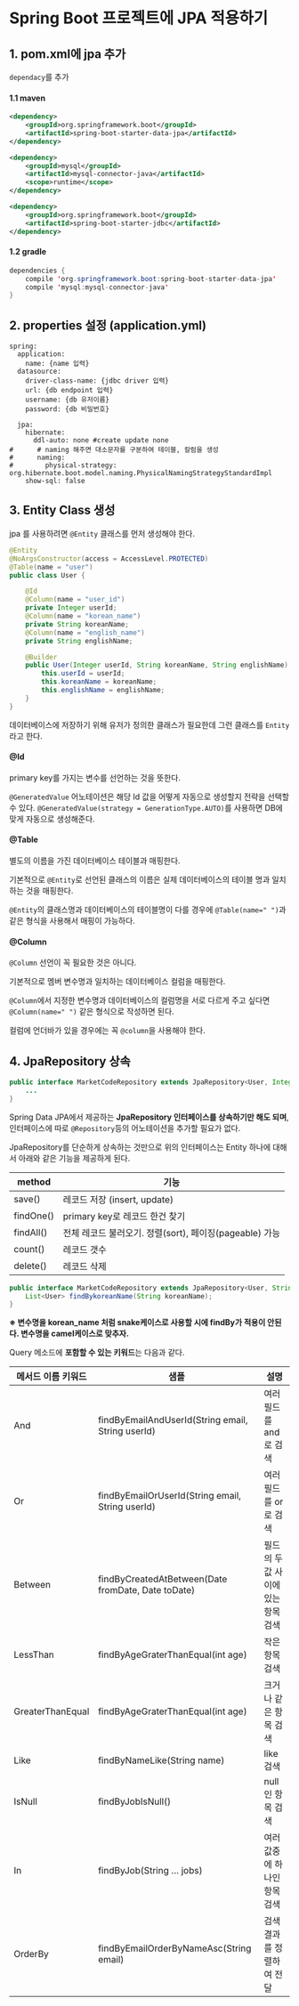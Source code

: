 # Spring Boot 프로젝트에 JPA 적용하기

## 1. pom.xml에 jpa 추가

`dependacy`를 추가

#### 1.1 maven

```xml
<dependency>
	<groupId>org.springframework.boot</groupId>
	<artifactId>spring-boot-starter-data-jpa</artifactId>
</dependency>

<dependency>
	<groupId>mysql</groupId>
	<artifactId>mysql-connector-java</artifactId>
	<scope>runtime</scope>
</dependency>

<dependency>
	<groupId>org.springframework.boot</groupId>
	<artifactId>spring-boot-starter-jdbc</artifactId>
</dependency>
```

#### 1.2 gradle

```java
dependencies {
	compile 'org.springframework.boot:spring-boot-starter-data-jpa'
	compile 'mysql:mysql-connector-java'
}
```



## 2. properties 설정 (application.yml)

```properties
spring:
  application:
    name: {name 입력}
  datasource:
    driver-class-name: {jdbc driver 입력}
    url: {db endpoint 입력}
    username: {db 유저이름}
    password: {db 비밀번호}
    
  jpa:
    hibernate:
      ddl-auto: none #create update none
#      # naming 해주면 대소문자를 구분하여 테이블, 칼럼을 생성
#      naming:
#        physical-strategy: org.hibernate.boot.model.naming.PhysicalNamingStrategyStandardImpl
    show-sql: false
```



## 3. Entity Class 생성

jpa 를 사용하려면 `@Entity` 클래스를 먼저 생성해야 한다.

```java
@Entity
@NoArgsConstructor(access = AccessLevel.PROTECTED)
@Table(name = "user")
public class User {

    @Id
    @Column(name = "user_id")
    private Integer userId;
    @Column(name = "korean_name")
    private String koreanName;
    @Column(name = "english_name")
    private String englishName;

    @Builder
    public User(Integer userId, String koreanName, String englishName) {
        this.userId = userId;
        this.koreanName = koreanName;
        this.englishName = englishName;
    }
}
```

데이터베이스에 저장하기 위해 유저가 정의한 클래스가 필요한데 그런 클래스를 `Entity`라고 한다.



#### **@Id**

primary key를 가지는 변수를 선언하는 것을 뜻한다.

`@GeneratedValue` 어노테이션은 해당 Id 값을 어떻게 자동으로 생성할지 전략을 선택할 수 있다.
`@GeneratedValue(strategy = GenerationType.AUTO)`를 사용하면 DB에 맞게 자동으로 생성해준다.



#### **@Table**

별도의 이름을 가진 데이터베이스 테이블과 매핑한다.

기본적으로 `@Entity`로 선언된 클래스의 이름은 실제 데이터베이스의 테이블 명과 일치하는 것을 매핑한다.

`@Entity`의 클래스명과 데이터베이스의 테이블명이 다를 경우에 `@Table(name=" ")`과 같은 형식을 사용해서 매핑이 가능하다.



#### **@Column**

`@Column` 선언이 꼭 필요한 것은 아니다.

기본적으로 멤버 변수명과 일치하는 데이터베이스 컬럼을 매핑한다.

`@Column`에서 지정한 변수명과 데이터베이스의 컬럼명을 서로 다르게 주고 싶다면 `@Column(name=" ")` 같은 형식으로 작성하면 된다.

컬럼에 언더바가 있을 경우에는 꼭 `@column`을 사용해야 한다.



## 4. JpaRepository 상속

```java
public interface MarketCodeRepository extends JpaRepository<User, Integer> {
	...
}
```

Spring Data JPA에서 제공하는 **JpaRepository 인터페이스를 상속하기만 해도 되며**,
인터페이스에 따로 `@Repository`등의 어노테이션을 추가할 필요가 없다.



JpaRepository를  단순하게 상속하는 것만으로 위의 인터페이스는 Entity 하나에 대해서 아래와 같은 기능을 제공하게 된다.

| **method** | **기능**                                                |
| ---------- | ------------------------------------------------------- |
| save()     | 레코드 저장 (insert, update)                            |
| findOne()  | primary key로 레코드 한건 찾기                          |
| findAll()  | 전체 레코드 불러오기. 정렬(sort), 페이징(pageable) 가능 |
| count()    | 레코드 갯수                                             |
| delete()   | 레코드 삭제                                             |

 

```java
public interface MarketCodeRepository extends JpaRepository<User, String> {
	List<User> findBykoreanName(String koreanName);
}
```

**※ 변수명을 korean_name 처럼 snake케이스로 사용할 시에 findBy가 적용이 안된다.
	변수명을 camel케이스로 맞추자.**



Query 메소드에 **포함할 수 있는 키워드**는 다음과 같다.

| **메서드 이름 키워드** | **샘플**                                           | **설명**                           |
| ---------------------- | -------------------------------------------------- | ---------------------------------- |
| And                    | findByEmailAndUserId(String email, String userId)  | 여러필드를 and 로 검색             |
| Or                     | findByEmailOrUserId(String email, String userId)   | 여러필드를 or 로 검색              |
| Between                | findByCreatedAtBetween(Date fromDate, Date toDate) | 필드의 두 값 사이에 있는 항목 검색 |
| LessThan               | findByAgeGraterThanEqual(int age)                  | 작은 항목 검색                     |
| GreaterThanEqual       | findByAgeGraterThanEqual(int age)                  | 크거나 같은 항목 검색              |
| Like                   | findByNameLike(String name)                        | like 검색                          |
| IsNull                 | findByJobIsNull()                                  | null 인 항목 검색                  |
| In                     | findByJob(String … jobs)                           | 여러 값중에 하나인 항목 검색       |
| OrderBy                | findByEmailOrderByNameAsc(String email)            | 검색 결과를 정렬하여 전달          |

